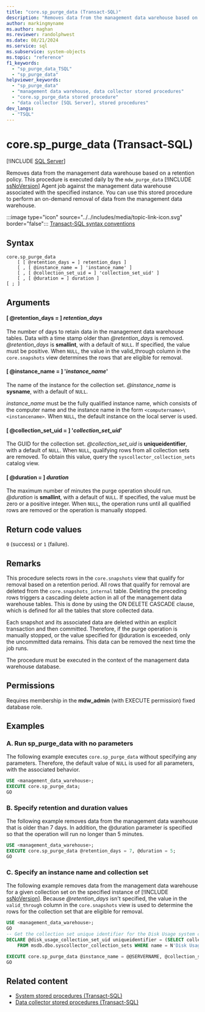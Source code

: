 ```yaml
---
title: "core.sp_purge_data (Transact-SQL)"
description: "Removes data from the management data warehouse based on a retention policy."
author: markingmyname
ms.author: maghan
ms.reviewer: randolphwest
ms.date: 08/21/2024
ms.service: sql
ms.subservice: system-objects
ms.topic: "reference"
f1_keywords:
  - "sp_purge_data_TSQL"
  - "sp_purge_data"
helpviewer_keywords:
  - "sp_purge_data"
  - "management data warehouse, data collector stored procedures"
  - "core.sp_purge_data stored procedure"
  - "data collector [SQL Server], stored procedures"
dev_langs:
  - "TSQL"
---
```

# core.sp_purge_data (Transact-SQL)

[!INCLUDE [SQL Server](../../includes/applies-to-version/sqlserver.md)]

Removes data from the management data warehouse based on a retention policy. This procedure is executed daily by the `mdw_purge_data` [!INCLUDE [ssNoVersion](../../includes/ssnoversion-md.md)] Agent job against the management data warehouse associated with the specified instance. You can use this stored procedure to perform an on-demand removal of data from the management data warehouse.

:::image type="icon" source="../../includes/media/topic-link-icon.svg" border="false"::: [Transact-SQL syntax conventions](../../t-sql/language-elements/transact-sql-syntax-conventions-transact-sql.md)

## Syntax

```syntaxsql
core.sp_purge_data
    [ [ @retention_days = ] retention_days ]
    [ , [ @instance_name = ] 'instance_name' ]
    [ , [ @collection_set_uid = ] 'collection_set_uid' ]
    [ , [ @duration = ] duration ]
[ ; ]
```

## Arguments

#### [ @retention_days = ] *retention_days*

The number of days to retain data in the management data warehouse tables. Data with a time stamp older than *@retention_days* is removed. *@retention_days* is **smallint**, with a default of `NULL`. If specified, the value must be positive. When `NULL`, the value in the valid_through column in the `core.snapshots` view determines the rows that are eligible for removal.

#### [ @instance_name = ] '*instance_name*'

The name of the instance for the collection set. *@instance_name* is **sysname**, with a default of `NULL`.

*instance_name* must be the fully qualified instance name, which consists of the computer name and the instance name in the form `<computername>\<instancename>`. When `NULL`, the default instance on the local server is used.

#### [ @collection_set_uid = ] '*collection_set_uid*'

The GUID for the collection set. *@collection_set_uid* is **uniqueidentifier**, with a default of `NULL`. When `NULL`, qualifying rows from all collection sets are removed. To obtain this value, query the `syscollector_collection_sets` catalog view.

#### [ @duration = ] *duration*

The maximum number of minutes the purge operation should run. *@duration* is **smallint**, with a default of `NULL`. If specified, the value must be zero or a positive integer. When `NULL`, the operation runs until all qualified rows are removed or the operation is manually stopped.

## Return code values

`0` (success) or `1` (failure).

## Remarks

This procedure selects rows in the `core.snapshots` view that qualify for removal based on a retention period. All rows that qualify for removal are deleted from the `core.snapshots_internal` table. Deleting the preceding rows triggers a cascading delete action in all of the management data warehouse tables. This is done by using the ON DELETE CASCADE clause, which is defined for all the tables that store collected data.

Each snapshot and its associated data are deleted within an explicit transaction and then committed. Therefore, if the purge operation is manually stopped, or the value specified for @duration is exceeded, only the uncommitted data remains. This data can be removed the next time the job runs.

The procedure must be executed in the context of the management data warehouse database.

## Permissions

Requires membership in the **mdw_admin** (with EXECUTE permission) fixed database role.

## Examples

### A. Run sp_purge_data with no parameters

The following example executes `core.sp_purge_data` without specifying any parameters. Therefore, the default value of `NULL` is used for all parameters, with the associated behavior.

```sql
USE <management_data_warehouse>;
EXECUTE core.sp_purge_data;
GO
```

### B. Specify retention and duration values

The following example removes data from the management data warehouse that is older than 7 days. In addition, the @duration parameter is specified so that the operation will run no longer than 5 minutes.

```sql
USE <management_data_warehouse>;
EXECUTE core.sp_purge_data @retention_days = 7, @duration = 5;
GO
```

### C. Specify an instance name and collection set

The following example removes data from the management data warehouse for a given collection set on the specified instance of [!INCLUDE [ssNoVersion](../../includes/ssnoversion-md.md)]. Because *@retention_days* isn't specified, the value in the `valid_through` column in the `core.snapshots` view is used to determine the rows for the collection set that are eligible for removal.

```sql
USE <management_data_warehouse>;
GO
-- Get the collection set unique identifier for the Disk Usage system collection set.
DECLARE @disk_usage_collection_set_uid uniqueidentifier = (SELECT collection_set_uid
    FROM msdb.dbo.syscollector_collection_sets WHERE name = N'Disk Usage');

EXECUTE core.sp_purge_data @instance_name = @@SERVERNAME, @collection_set_uid = @disk_usage_collection_set_uid;
GO
```

## Related content

- [System stored procedures (Transact-SQL)](system-stored-procedures-transact-sql.md)
- [Data collector stored procedures (Transact-SQL)](data-collector-stored-procedures-transact-sql.md)
